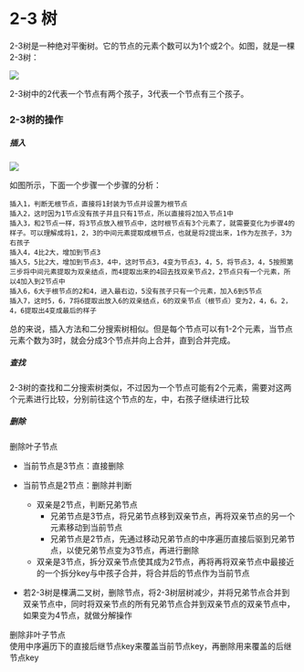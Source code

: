 # 2-3 树     

2-3树是一种绝对平衡树。它的节点的元素个数可以为1个或2个。如图，就是一棵2-3树：

![](https://user-gold-cdn.xitu.io/2019/6/4/16b22b34fb7ab151)

2-3树中的2代表一个节点有两个孩子，3代表一个节点有三个孩子。


### 2-3树的操作

##### 插入
![](https://user-gold-cdn.xitu.io/2019/6/4/16b22b34fee5909b)

如图所示，下面一个步骤一个步骤的分析：

    插入1，判断无根节点，直接将1封装为节点并设置为根节点
    插入2，这时因为1节点没有孩子并且只有1节点，所以直接将2加入节点1中
    插入3，和2节点一样，将3节点放入根节点中，这时根节点有3个元素了，就需要变化为步骤4的样子。可以理解成将1，2，3的中间元素提取成根节点，也就是将2提出来，1作为左孩子，3为右孩子
    插入4，4比2大，增加到节点3
    插入5，5比2大，增加到节点3，4中，这时节点3，4变为节点3，4，5，将节点3，4，5按照第三步将中间元素提取为双亲结点，而4提取出来的4回去找双亲节点2，2节点只有一个元素，所以4加入到2节点中
    插入6，6大于根节点的2和4，进入最右边，5没有孩子只有一个元素，加入6到5节点
    插入7，这时5，6，7将6提取出放入6的双亲结点，6的双亲节点（根节点）变为2，4，6。2，4，6提取出4变成最后的样子

总的来说，插入方法和二分搜索树相似。但是每个节点可以有1-2个元素，当节点元素个数为3时，就会分成3个节点并向上合并，直到合并完成。

##### 查找
2-3树的查找和二分搜索树类似，不过因为一个节点可能有2个元素，需要对这两个元素进行比较，分别前往这个节点的左，中，右孩子继续进行比较

##### 删除 

删除叶子节点
- 当前节点是3节点：直接删除
- 当前节点是2节点：删除并判断
    - 双亲是2节点，判断兄弟节点
        + 兄弟节点是3节点，将兄弟节点移到双亲节点，再将双亲节点的另一个元素移动到当前节点
        + 兄弟节点是2节点，先通过移动兄弟节点的中序遍历直接后驱到兄弟节点，以使兄弟节点变为3节点，再进行删除
    - 双亲是3节点，拆分双亲节点使其成为2节点，再将再将双亲节点中最接近的一个拆分key与中孩子合并，将合并后的节点作为当前节点

- 若2-3树是棵满二叉树，删除节点，将2-3树层树减少，并将兄弟节点合并到双亲节点中，同时将双亲节点的所有兄弟节点合并到双亲节点的双亲节点中，如果变为4节点，就做分解操作  

删除非叶子节点         
使用中序遍历下的直接后继节点key来覆盖当前节点key，再删除用来覆盖的后继节点key
